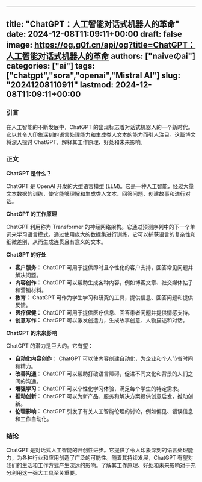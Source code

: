 
---
title: "ChatGPT：人工智能对话式机器人的革命"
date: 2024-12-08T11:09:11+00:00
draft: false
image: https://og.g0f.cn/api/og?title=ChatGPT：人工智能对话式机器人的革命
authors: ["naiveのai"]
categories: ["ai"]
tags: ["chatgpt","sora","openai","Mistral AI"]
slug: "20241208110911"
lastmod: 2024-12-08T11:09:11+00:00
---
### 引言

在人工智能的不断发展中，ChatGPT 的出现标志着对话式机器人的一个新时代。它以其令人印象深刻的语言处理能力和生成类人文本的能力而引人注目。这篇博文将深入探讨 ChatGPT，解释其工作原理、好处和未来影响。

### 正文

**ChatGPT 是什么？**

ChatGPT 是 OpenAI 开发的大型语言模型 (LLM)。它是一种人工智能，经过大量文本数据的训练，使它能够理解和生成类人文本、回答问题、创建故事和进行对话。

**ChatGPT 的工作原理**

ChatGPT 利用称为 Transformer 的神经网络架构。它通过预测序列中的下一个单词来学习语言模式。通过使用庞大的数据集进行训练，它可以捕获语言的复杂性和细微差别，从而生成连贯且有意义的文本。

**ChatGPT 的好处**

* **客户服务：** ChatGPT 可用于提供即时且个性化的客户支持，回答常见问题并解决问题。
* **内容创作：** ChatGPT 可以帮助生成各种内容，例如博客文章、社交媒体帖子和营销材料。
* **教育：** ChatGPT 可作为学生学习和研究的工具，提供信息、回答问题和提供反馈。
* **医疗保健：** ChatGPT 可用于提供医疗信息、回答患者问题并提供情感支持。
* **创意写作：** ChatGPT 可以激发创造力，生成故事创意、人物描述和对话。

**ChatGPT 的未来影响**

ChatGPT 的潜力是巨大的。它有望：

* **自动化内容创作：** ChatGPT 可以使内容创建自动化，为企业和个人节省时间和精力。
* **改善沟通：** ChatGPT 可以帮助打破语言障碍，促进不同文化和背景的人们之间的沟通。
* **增强学习：** ChatGPT 可以个性化学习体验，满足每个学生的特定需求。
* **推动创新：** ChatGPT 可以为新产品、服务和解决方案提供创意启发，推动创新。
* **伦理影响：** ChatGPT 引发了有关人工智能伦理的讨论，例如偏见、错误信息和工作自动化。

### 结论

ChatGPT 是对话式人工智能的开创性进步。它提供了令人印象深刻的语言处理能力，为各种行业和应用创造了广泛的可能性。随着其持续发展，ChatGPT 有望对我们的生活和工作方式产生深远的影响。了解其工作原理、好处和未来影响对于充分利用这一强大工具至关重要。